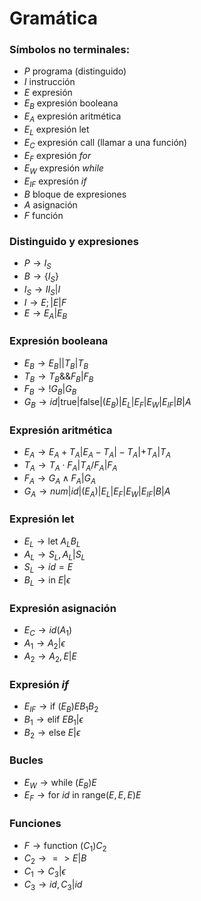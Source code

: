 # Gramática

### Símbolos no terminales:

- $P$ programa (distinguido)
- $I$ instrucción
- $E$ expresión
- $E_B$ expresión booleana
- $E_A$ expresión aritmética
- $E_L$ expresión let
- $E_C$ expresión call (llamar a una función)
- $E_F$ expresión _for_
- $E_W$ expresión _while_
- $E_{IF}$ expresión _if_
- $B$ bloque de expresiones
- $A$ asignación
- $F$ función

### Distinguido y expresiones

- $P\rightarrow I_S$
- $B\rightarrow \{I_S\}$
- $I_S\rightarrow II_S|I$
- $I\rightarrow E;|E|F$
- $E\rightarrow E_A|E_B$

### Expresión booleana

- $E_B\rightarrow E_B || T_B|T_B$
- $T_B\rightarrow T_B \&\& F_B|F_B$
- $F_B\rightarrow !G_B|G_B$
- $G_B\rightarrow id|\text{true}|\text{false}|(E_B)|E_L|E_F|E_W|E_{IF}|B|A$

### Expresión aritmética

- $E_A\rightarrow E_A+T_A|E_A-T_A|-T_A|+T_A|T_A$
- $T_A\rightarrow T_A\cdot F_A|T_A/F_A|F_A$
- $F_A\rightarrow G_A \wedge F_A|G_A$
- $G_A\rightarrow num|id|(E_A)|E_L|E_F|E_W|E_{IF}|B|A$

### Expresión let

- $E_L\rightarrow \text{let } A_L B_L$
- $A_L\rightarrow S_L, A_L| S_L$
- $S_L\rightarrow id=E$
- $B_L\rightarrow \text{in }E|\epsilon$

### Expresión asignación

- $E_C\rightarrow id(A_1)$
- $A_1\rightarrow A_2|\epsilon$
- $A_2\rightarrow A_2,E|E$

### Expresión _if_

- $E_{IF}\rightarrow \text{if } (E_B) E B_1 B_2$
- $B_1\rightarrow \text{elif } E B_1|\epsilon$
- $B_2\rightarrow \text{else } E|\epsilon$

### Bucles

- $E_W\rightarrow \text{while } (E_B) E$
- $E_F\rightarrow \text{for } id\text{ in range}(E,E,E) E$

### Funciones

- $F\rightarrow \text{function } (C_1) C_2$
- $C_2\rightarrow => E|B$
- $C_1\rightarrow C_3|\epsilon$
- $C_3\rightarrow id,C_3|id$





